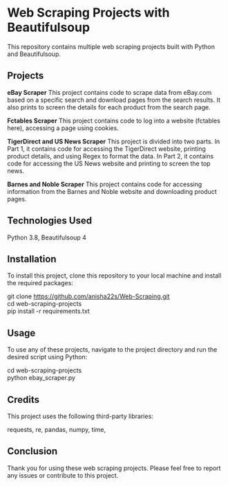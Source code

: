 # **Web Scraping Projects with Beautifulsoup**

This repository contains multiple web scraping projects built with Python and Beautifulsoup.

## **Projects**

**eBay Scraper**
This project contains code to scrape data from eBay.com based on a specific search and download pages from the search results. It also prints to screen the details for each product from the search page.

**Fctables Scraper**
This project contains code to log into a website (fctables here), accessing a page using cookies.

**TigerDirect and US News Scraper**
This project is divided into two parts. In Part 1, it contains code for accessing the TigerDirect website, printing product details, and using Regex to format the data. In Part 2, it contains code for accessing the US News website and printing to screen the top news.

**Barnes and Noble Scraper**
This project contains code for accessing information from the Barnes and Noble website and downloading product pages.

## **Technologies Used**

Python 3.8,
Beautifulsoup 4

## **Installation**

To install this project, clone this repository to your local machine and install the required packages:

git clone https://github.com/anisha22s/Web-Scraping.git  
cd web-scraping-projects  
pip install -r requirements.txt  

## **Usage**

To use any of these projects, navigate to the project directory and run the desired script using Python:

cd web-scraping-projects  
python ebay_scraper.py <search term>  


## **Credits**

This project uses the following third-party libraries:

requests,
re,
pandas,
numpy,
time,

## **Conclusion**

Thank you for using these web scraping projects. Please feel free to report any issues or contribute to this project.

